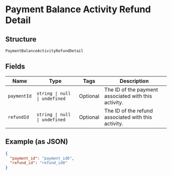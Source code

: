 
# Payment Balance Activity Refund Detail

## Structure

`PaymentBalanceActivityRefundDetail`

## Fields

| Name | Type | Tags | Description |
|  --- | --- | --- | --- |
| `paymentId` | `string \| null \| undefined` | Optional | The ID of the payment associated with this activity. |
| `refundId` | `string \| null \| undefined` | Optional | The ID of the refund associated with this activity. |

## Example (as JSON)

```json
{
  "payment_id": "payment_id6",
  "refund_id": "refund_id0"
}
```

